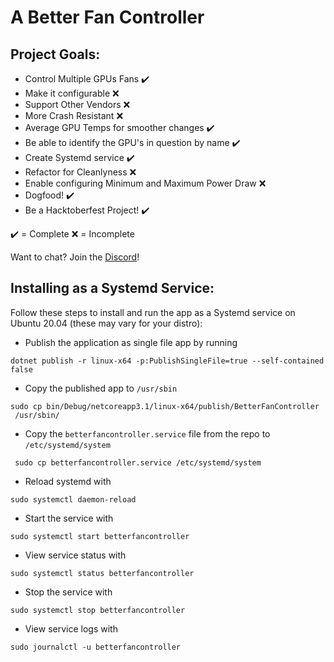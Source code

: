 # A Better Fan Controller

## Project Goals:
- Control Multiple GPUs Fans ✔️
- Make it configurable ❌
- Support Other Vendors ❌
- More Crash Resistant ❌
- Average GPU Temps for smoother changes ️✔️
- Be able to identify the GPU's in question by name ✔️
- Create Systemd service ✔️
- Refactor for Cleanlyness ❌
- Enable configuring Minimum and Maximum Power Draw ❌
- Dogfood! ✔️
- Be a Hacktoberfest Project! ✔️

✔️ = Complete
❌ = Incomplete

Want to chat? Join the [Discord](https://discord.gg/5g5cH2a)! 

## Installing as a Systemd Service:

Follow these steps to install and run the app as a Systemd service on Ubuntu 20.04 (these may vary for your distro):

- Publish the application as single file app by running
```shell
dotnet publish -r linux-x64 -p:PublishSingleFile=true --self-contained false
```

- Copy the published app to `/usr/sbin`
```shell
sudo cp bin/Debug/netcoreapp3.1/linux-x64/publish/BetterFanController
 /usr/sbin/
```

- Copy the `betterfancontroller.service` file from the repo to `/etc/systemd/system`
```shell
 sudo cp betterfancontroller.service /etc/systemd/system
```

- Reload systemd with
```shell
sudo systemctl daemon-reload
```

- Start the service with
```shell
sudo systemctl start betterfancontroller
```

- View service status with
```shell
sudo systemctl status betterfancontroller
```

- Stop the service with
```shell
sudo systemctl stop betterfancontroller
```

- View service logs with
```shell
sudo journalctl -u betterfancontroller
```